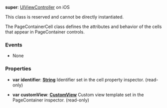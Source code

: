 **super**: [UIViewController](UIViewController.md) on iOS

This class is reserved and cannot be directly instantiated.

The PageContainerCell class defines the attributes and behavior of the cells that appear in PageContainer controls.

### Events

* None

### Properties

* **var** **identifier**: **[String](../gravity/types.md)**
Identifier set in the cell property inspector. \(read-only\)

* **var** **customView**: **[CustomView](CustomView.md)**
Custom view template set in the PageContainer inspector. \(read-only\)





